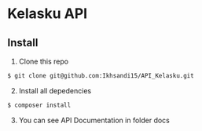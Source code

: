 # Kelasku API

## Install
1. Clone this repo  
```bash
$ git clone git@github.com:Ikhsandi15/API_Kelasku.git
```
2. Install all depedencies
```bash
$ composer install
```
3. You can see API Documentation in folder docs
